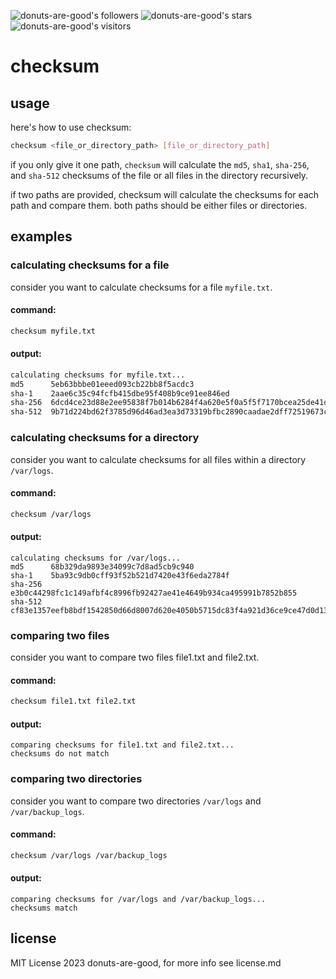![donuts-are-good's followers](https://img.shields.io/github/followers/donuts-are-good?&color=555&style=for-the-badge&label=followers) ![donuts-are-good's stars](https://img.shields.io/github/stars/donuts-are-good?affiliations=OWNER%2CCOLLABORATOR&color=555&style=for-the-badge) ![donuts-are-good's visitors](https://komarev.com/ghpvc/?username=donuts-are-good&color=555555&style=for-the-badge&label=visitors)

# checksum

## usage
here's how to use checksum:

```bash
checksum <file_or_directory_path> [file_or_directory_path]
```

if you only give it one path, `checksum` will calculate the `md5`, `sha1`, `sha-256`, and `sha-512` checksums of the file or all files in the directory recursively.

if two paths are provided, checksum will calculate the checksums for each path and compare them. both paths should be either files or directories.

## examples

### calculating checksums for a file

consider you want to calculate checksums for a file `myfile.txt`.

#### command:

```bash
checksum myfile.txt
```

#### output:

```bash
calculating checksums for myfile.txt...
md5      5eb63bbbe01eeed093cb22bb8f5acdc3
sha-1    2aae6c35c94fcfb415dbe95f408b9ce91ee846ed
sha-256  6dcd4ce23d88e2ee95838f7b014b6284f4a620e5f0a5f5f7170bcea25de41d2a
sha-512  9b71d224bd62f3785d96d46ad3ea3d73319bfbc2890caadae2dff72519673ca72323c3d99ba5c11d7c7acc6e14b8c5da0c4663475c2e5c3aef53fb3cf4dbaaa6
```

### calculating checksums for a directory

consider you want to calculate checksums for all files within a directory `/var/logs`.

#### command:

```bash
checksum /var/logs
```

#### output:

```
calculating checksums for /var/logs...
md5      68b329da9893e34099c7d8ad5cb9c940
sha-1    5ba93c9db0cff93f52b521d7420e43f6eda2784f
sha-256  e3b0c44298fc1c149afbf4c8996fb92427ae41e4649b934ca495991b7852b855
sha-512  cf83e1357eefb8bdf1542850d66d8007d620e4050b5715dc83f4a921d36ce9ce47d0d13c5d85f2b0ff8318d2877eec2f63b931bd47417a81a538327af927da3e
```

### comparing two files

consider you want to compare two files file1.txt and file2.txt.

#### command:

```bash
checksum file1.txt file2.txt
```

#### output:

```
comparing checksums for file1.txt and file2.txt...
checksums do not match
```

### comparing two directories
consider you want to compare two directories `/var/logs` and `/var/backup_logs`.

#### command:

```bash
checksum /var/logs /var/backup_logs
```

#### output:

```
comparing checksums for /var/logs and /var/backup_logs...
checksums match
```

## license

MIT License 2023 donuts-are-good, for more info see license.md

